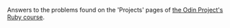 Answers to the problems found on the 'Projects' pages of [the Odin Project's Ruby course](https://www.theodinproject.com/courses/ruby-programming).